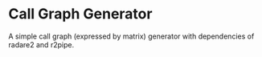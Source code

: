 # Call Graph Generator

A simple call graph (expressed by matrix) generator with dependencies of radare2 and r2pipe.
